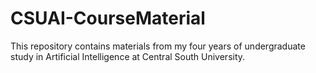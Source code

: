 # CSUAI-CourseMaterial
This repository contains materials from my four years of undergraduate study in Artificial Intelligence at Central South University. 

